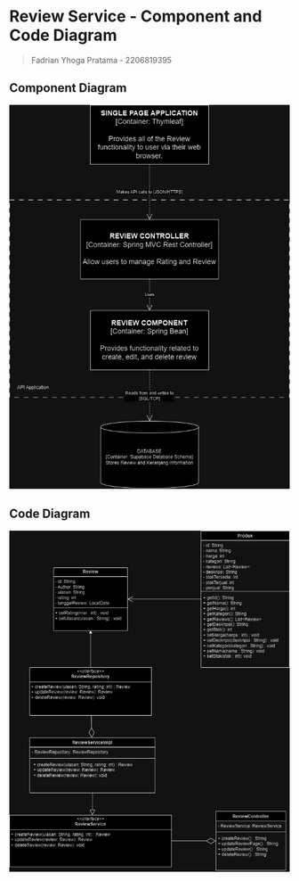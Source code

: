 # Review Service - Component and Code Diagram
> Fadrian Yhoga Pratama - 2206819395

## Component Diagram
![Component Diagram](<assets/img/Adpro TK Class Diagram-CD_Review.drawio.png>)

## Code Diagram
![Code Diagram](<assets/img/Adpro TK Class Diagram-CodeDiagram Review.drawio.png>)